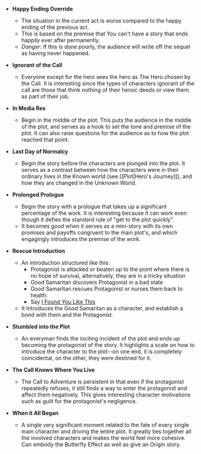 * **Happy Ending Override**
	* The situation in the current act is worse compared to the happy ending of the previous act.
	* This is based on the premise that You can't have a story that ends happily ever after permanently.
	* *Danger*: If this is done poorly, the audience will write off the sequel as having never happened.

* **Ignorant of the Call**
	* Everyone except for the hero sees the hero as The Hero chosen by the Call. It is interesting since the types of characters ignorant of the call are those that think nothing of their heroic deeds or view them as part of their job.

* **In Media Res** 
	* Begin in the middle of the plot. This puts the audience in the middle of the plot, and serves as a hook to set the tone and premise of the plot. It can also raise questions for the audience as to how the plot reached that point.

* **Last Day of Normalcy** 
	* Begin the story before the characters are plunged into the plot. It serves as a contrast between how the characters were in their ordinary lives in the Known world (see [[Plot|Hero's Journey]]), and how they are changed in the Unknown World.
	
* **Prolonged Prologue** 
	* Begin the story with a prologue that takes up a significant percentage of the work. It is interesting because it can work even though it defies the standard rule of "get to the plot quickly". 
	* It becomes good when it serves as a mini-story with its own promises and payoffs congruent to the main plot's, and which engagingly introduces the premise of the work.

*  **Rescue Introduction**
	* An introduction structured like this:
		* Protagonist is attacked or beaten up to the point where there is no hope of survival, alternatively, they are in a tricky situation
		* Good Samaritan discovers Protagonist in a bad state 
		* Good Samaritan rescues Protagonist or nurses them back to health.
		* Say [I Found You Like This](https://tvtropes.org/pmwiki/pmwiki.php/Main/IFoundYouLikeThis)
	* It Introduces the Good Samaritan as a character, and establish a bond with them and the Protagonist.

* **Stumbled into the Plot** 
	* An everyman finds the inciting incident of the plot and ends up becoming the protagonist of the story. It highlights a scale on how to introduce the character to the plot--on one end, it is completely coincidental, on the other, they were destined for it.

* **The Call Knows Where You Live** 
	* The Call to Adventure is persistent in that even if the protagonist repeatedly refuses, it still finds a way to enter the protagonist and affect them negatively. This gives interesting character motivations such as guilt for the protagonist's negligence.

* **When it All Began** 
	* A single very significant moment related to the fate of every single main character and driving the entire plot. It greatly ties together all the involved characters and makes the world feel more cohesive. Can embody the Butterfly Effect as well as give an Origin story.